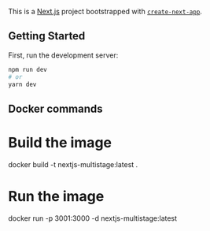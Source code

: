 This is a [Next.js](https://nextjs.org/) project bootstrapped with [`create-next-app`](https://github.com/vercel/next.js/tree/canary/packages/create-next-app).

## Getting Started

First, run the development server:

```bash
npm run dev
# or
yarn dev
```

## Docker commands 

# Build the image 
docker build -t nextjs-multistage:latest .
# Run the image 
docker run -p 3001:3000 -d nextjs-multistage:latest